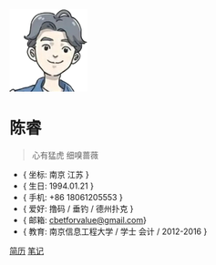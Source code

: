 ![avatar](assets/img/logo.png)

# 陈睿

> 心有猛虎 细嗅蔷薇

* { 坐标: 南京 江苏 }
* { 生日: 1994.01.21 }
* { 手机: +86 18061205553 }
* { 爱好: 撸码 / 垂钓 / 德州扑克 }
* { 邮箱: cbetforvalue@gmail.com}
* { 教育: 南京信息工程大学 / 学士 会计 / 2012-2016 }

[简历](http://www.chenrui.ink)
[笔记](/README.md)
